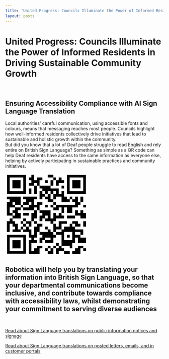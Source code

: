 ```yaml
---
title: 'United Progress: Councils Illuminate the Power of Informed Residents in Driving Sustainable Community Growth'
layout: posts
---
```


# United Progress: Councils Illuminate the Power of Informed Residents in Driving Sustainable Community Growth

![]()

## Ensuring Accessibility Compliance with AI Sign Language Translation

Local authorities' careful communication, using accessible fonts and colours, means that messaging reaches most people.  Councils highlight how well-informed residents collectively drive initiatives that lead to sustainable and holistic growth within the community.  
But did you know that a lot of Deaf people struggle to read English and rely entire on British Sign Language?
Something as simple as a QR code can help Deaf residents have access to the same information as everyone else, helping by actively participating in sustainable practices and community initiatives.

![QR Code](/posts/images/qr-contact.png)

## Robotica will help you by translating your information into British Sign Language, so that your departmental communications become inclusive, and contribute towards compliance with accessibility laws, whilst demonstrating your commitment to serving diverse audiences

<br/>

[Read about Sign Language translations on public information notices and signage](/solutions/gazette)

[Read about Sign Language translations on posted letters, emails, and in customer portals](/solutions/correspondent)
